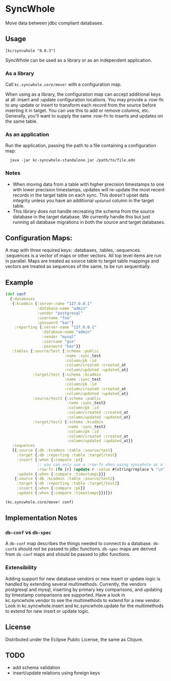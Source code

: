 # SyncWhole

Move data between jdbc compliant databases.

## Usage 

`[kc/syncwhole "0.0.3"]`

SyncWhole can be used as a library or as an independent application. 

### As a library

Call `kc.syncwhole.core/move!` with a configuration map.

When using as a library, the configuration map can accept additional keys at all :insert and :update configuration locations. You may provide a :row-fn to any update or insert to transform each record from the source before inserting it in target. You can use this to add or remove columns, etc. Generally, you'll want to supply the same :row-fn to inserts and updates on the same table.

### As an application 

Run the application, passing the path to a file containing a configuration map:

```
  java -jar kc-syncwhole-standalone.jar /path/to/file.edn 
```

### Notes 
- When moving data from a table with higher precision timestamps to one with lower precision timestamps, updates will re-update the most recent records in the target table on each sync. This doesn't upset data integrity unless you have an additional `updated` column in the target table.
- This library does not handle recreating the schema from the source database in the target database. We currently handle this but just running all database migrations in both the source and target databases.

## Configuration Maps:
A map with three required keys: :databases, :tables, :sequences. :sequences is a vector of maps or other vectors. All top level items are run in parallel. Maps are treated as source table to target table mappings and vectors are treated as sequences of the same, to be run sequentially. 

## Example

```clojure
(def conf
  {:databases
   {:kcadmin {:server-name "127.0.0.1"
              :database-name "admin"
              :vendor "postgresql"
              :username "foo"
              :password "bar"}
    :reporting {:server-name "127.0.0.1"
                :database-name "admin"
                :vendor "mysql"
                :username "qux"
                :password "baz"}}
   :tables {:source/test {:schema :public
                          :name :sync_test
                          :column/pk :id
                          :column/created :created_at
                          :column/updated :updated_at}
            :target/test {:schema :kcadmin
                          :name :sync_test
                          :column/pk :id
                          :column/created :created_at
                          :column/updated :updated_at}
            :source/test2 {:schema :public
                           :name :sync_test2
                           :column/pk :id
                           :column/created :created_at
                           :column/updated :updated_at}
            :target/test2 {:schema :kcadmin
                           :name :sync_test2
                           :column/pk :id
                           :column/created :created_at
                           :column/updated :updated_at}}
   :sequences
   [{:source {:db :kcadmin :table :source/test}
     :target {:db :reporting :table :target/test}
     :insert {:when {:compare :pk}
              ;; you can only use a :row-fn when using syncwhole as a library:
              :row-fn (fn [r] (update r :value #(string/replace % "\n" " ")))}
     :update {:when {:compare :timestamps}}}
    {:source {:db :kcadmin :table :source/test2}
     :target {:db :reporting :table :target/test2}
     :insert {:when {:compare :pk}}
     :update {:when {:compare :timestamps}}}]})

(kc.syncwhole.core/move! conf)
```

## Implementation Notes 

### `db-conf` vs `db-spec` 
A `db-conf` map describes the things needed to connect to a database. `db-conf`s should not be passed to jdbc functions. `db-spec` maps are derived from `db-conf` maps and should be passed to jdbc functions.

### Extensibility
Adding support for new database vendors or new insert or update logic is handled by extending several multimethods. 
Currently, the vendors postgresql and mysql, inserting by primary key comparisons, and updating by timestamp comparisons are supported.
Have a look in kc.syncwhole.vendor to see the multimethods to extend for a new vendor.
Look in kc.syncwhole.insert and kc.syncwhole.update for the multimethods to extend for new insert or update logic. 

## License

Distributed under the Eclipse Public License, the same as Clojure.

## TODO
- add schema validation 
- insert/update relations using foreign keys
